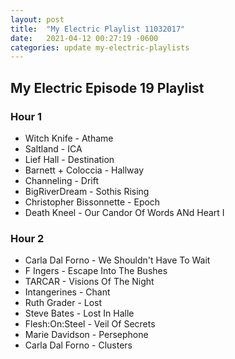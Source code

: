 ```yaml
---
layout: post
title:  "My Electric Playlist 11032017"
date:   2021-04-12 00:27:19 -0600
categories: update my-electric-playlists
---
```


## My Electric Episode 19 Playlist
### Hour 1
* Witch Knife - Athame
* Saltland - ICA
* Lief Hall - Destination
* Barnett + Coloccia - Hallway
* Channeling - Drift
* BigRiverDream - Sothis Rising
* Christopher Bissonnette - Epoch
* Death Kneel - Our Candor Of Words ANd Heart I

### Hour 2
* Carla Dal Forno - We Shouldn't Have To Wait
* F Ingers - Escape Into The Bushes
* TARCAR - Visions Of The Night
* Intangerines - Chant
* Ruth Grader - Lost
* Steve Bates - Lost In Halle
* Flesh:On:Steel - Veil Of Secrets
* Marie Davidson - Persephone
* Carla Dal Forno - Clusters
